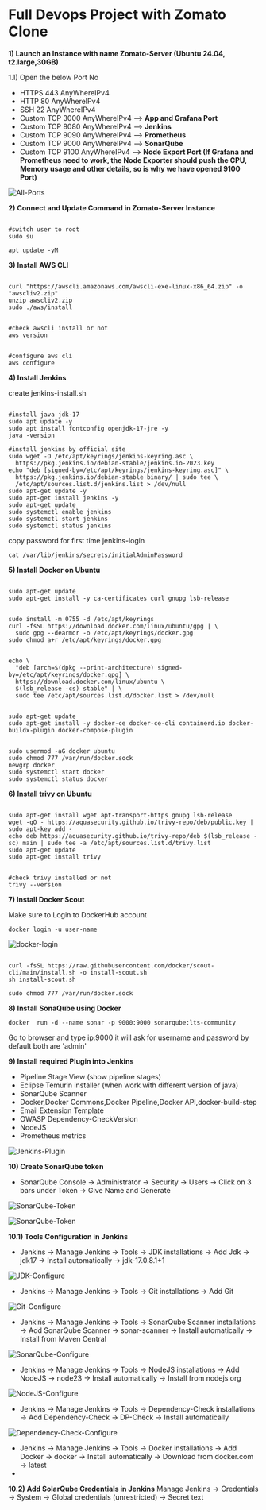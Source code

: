 # Full Devops Project with Zomato Clone

**1) Launch an Instance with name Zomato-Server (Ubuntu 24.04, t2.large,30GB)**

1.1) Open the below Port No
- HTTPS 443 AnyWhereIPv4
- HTTP 80 AnyWhereIPv4
- SSH 22 AnyWhereIPv4
- Custom TCP 3000 AnyWhereIPv4 --> **App and Grafana Port**
- Custom TCP 8080 AnyWhereIPv4 --> **Jenkins**
- Custom TCP 9090 AnyWhereIPv4 --> **Prometheus**
- Custom TCP 9000 AnyWhereIPv4 --> **SonarQube**
- Custom TCP 9100 AnyWhereIPv4 --> **Node Export Port (If Grafana and Prometheus need to work, the Node Exporter should push  the CPU, Memory usage and other details, so is why we have opened 9100 Port)**

![All-Ports](https://github.com/herrry107/zomato-devops-project/blob/main/images/all_ports.png)

**2) Connect and Update Command in Zomato-Server Instance**
<pre><code>
#switch user to root
sudo su</code></pre>
<pre><code>apt update -yM</code></pre>

**3) Install AWS CLI**
<pre><code>
curl "https://awscli.amazonaws.com/awscli-exe-linux-x86_64.zip" -o "awscliv2.zip"
unzip awscliv2.zip
sudo ./aws/install
</code></pre>

<pre><code>
#check awscli install or not
aws version
</code></pre>

<pre><code>
#configure aws cli
aws configure
</code></pre>

**4) Install Jenkins**

create jenkins-install.sh
<pre><code>
#install java jdk-17
sudo apt update -y
sudo apt install fontconfig openjdk-17-jre -y
java -version

#install jenkins by official site
sudo wget -O /etc/apt/keyrings/jenkins-keyring.asc \
  https://pkg.jenkins.io/debian-stable/jenkins.io-2023.key
echo "deb [signed-by=/etc/apt/keyrings/jenkins-keyring.asc]" \
  https://pkg.jenkins.io/debian-stable binary/ | sudo tee \
  /etc/apt/sources.list.d/jenkins.list > /dev/null
sudo apt-get update -y
sudo apt-get install jenkins -y
sudo apt-get update
sudo systemctl enable jenkins
sudo systemctl start jenkins
sudo systemctl status jenkins
</code></pre>

copy password for first time jenkins-login
<pre><code>cat /var/lib/jenkins/secrets/initialAdminPassword</code></pre>

**5) Install Docker on Ubuntu**

<pre><code>
sudo apt-get update
sudo apt-get install -y ca-certificates curl gnupg lsb-release
</code></pre>

<pre><code>
sudo install -m 0755 -d /etc/apt/keyrings
curl -fsSL https://download.docker.com/linux/ubuntu/gpg | \
  sudo gpg --dearmor -o /etc/apt/keyrings/docker.gpg
sudo chmod a+r /etc/apt/keyrings/docker.gpg
</code></pre>

<pre><code>
echo \
  "deb [arch=$(dpkg --print-architecture) signed-by=/etc/apt/keyrings/docker.gpg] \
  https://download.docker.com/linux/ubuntu \
  $(lsb_release -cs) stable" | \
  sudo tee /etc/apt/sources.list.d/docker.list > /dev/null
</code></pre>

<pre><code>
sudo apt-get update
sudo apt-get install -y docker-ce docker-ce-cli containerd.io docker-buildx-plugin docker-compose-plugin
</code></pre>

<pre><code>
sudo usermod -aG docker ubuntu
sudo chmod 777 /var/run/docker.sock
newgrp docker
sudo systemctl start docker
sudo systemctl status docker
</code></pre>

**6) Install trivy on Ubuntu**
<pre><code>
sudo apt-get install wget apt-transport-https gnupg lsb-release
wget -qO - https://aquasecurity.github.io/trivy-repo/deb/public.key | sudo apt-key add -
echo deb https://aquasecurity.github.io/trivy-repo/deb $(lsb_release -sc) main | sudo tee -a /etc/apt/sources.list.d/trivy.list
sudo apt-get update
sudo apt-get install trivy
</code></pre>

<pre><code>
#check trivy installed or not
trivy --version
</code></pre>

**7) Install Docker Scout**

Make  sure to Login to DockerHub account
<pre><code>docker login -u user-name</code></pre>

![docker-login](https://github.com/herrry107/zomato-devops-project/blob/main/images/docker-login.png)

<pre><code>
curl -fsSL https://raw.githubusercontent.com/docker/scout-cli/main/install.sh -o install-scout.sh
sh install-scout.sh
</code></pre>
<pre><code>sudo chmod 777 /var/run/docker.sock</code></pre>

**8) Install SonaQube using Docker**
<pre><code>docker  run -d --name sonar -p 9000:9000 sonarqube:lts-community</code></pre>

Go to browser and type ip:9000 it will ask for  username and password by default both are 'admin'

**9) Install required Plugin into Jenkins**

- Pipeline Stage View  (show pipeline stages)
- Eclipse Temurin installer (when work with different version of java)
- SonarQube Scanner
- Docker,Docker Commons,Docker Pipeline,Docker API,docker-build-step
- Email Extension Template
- OWASP Dependency-CheckVersion
- NodeJS
- Prometheus metrics

![Jenkins-Plugin](https://github.com/herrry107/zomato-devops-project/blob/main/images/jenkins-plugin.png)

**10) Create SonarQube token**

- SonarQube Console -> Administrator -> Security -> Users -> Click on  3 bars under Token -> Give Name and Generate

![SonarQube-Token](https://github.com/herrry107/zomato-devops-project/blob/main/images/sonarqube-toke-generate.png)

![SonarQube-Token](https://github.com/herrry107/zomato-devops-project/blob/main/images/sonarqube-toke-generate1.png)

**10.1) Tools Configuration in Jenkins**

- Jenkins -> Manage Jenkins -> Tools -> JDK installations -> Add Jdk -> jdk17 -> Install automatically -> jdk-17.0.8.1+1

![JDK-Configure](https://github.com/herrry107/zomato-devops-project/blob/main/images/jenkins-tools-jdk.png)

- Jenkins -> Manage Jenkins -> Tools -> Git installations -> Add Git

![Git-Configure](https://github.com/herrry107/zomato-devops-project/blob/main/images/jenkins-tools-git.png)

- Jenkins -> Manage Jenkins -> Tools -> SonarQube Scanner installations -> Add SonarQube Scanner -> sonar-scanner -> Install automatically -> Install from Maven Central

![SonarQube-Configure](https://github.com/herrry107/zomato-devops-project/blob/main/images/jenkins-tools-sonarqube.png)

- Jenkins -> Manage Jenkins -> Tools -> NodeJS installations -> Add NodeJS -> node23 -> Install automatically -> Install from nodejs.org

![NodeJS-Configure](https://github.com/herrry107/zomato-devops-project/blob/main/images/jenkins-tools-nodejs.png)

- Jenkins -> Manage Jenkins -> Tools -> Dependency-Check installations -> Add Dependency-Check -> DP-Check -> Install automatically

![Dependency-Check-Configure](https://github.com/herrry107/zomato-devops-project/blob/main/images/jenkins-tools-DP-Check.png)

- Jenkins -> Manage Jenkins -> Tools -> Docker installations -> Add Docker -> docker -> Install automatically -> Download from docker.com -> latest
- 

**10.2) Add SolarQube Credentials in Jenkins**
Manage Jenkins ->  Credentials ->  System -> Global credentials (unrestricted) -> Secret text
